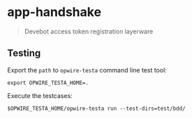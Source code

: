 # app-handshake

> Devebot access token registration layerware

## Testing

Export the `path` to `opwire-testa` command line test tool:

```shell
export OPWIRE_TESTA_HOME=.
```

Execute the testcases:

```shell
$OPWIRE_TESTA_HOME/opwire-testa run --test-dirs=test/bdd/
```
